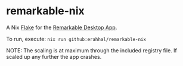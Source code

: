 # remarkable-nix

A Nix [Flake](https://nixos.wiki/wiki/Flakes) for the [Remarkable Desktop App](https://www.remarkable.com).

To run, execute: `nix run github:erahhal/remarkable-nix`

NOTE: The scaling is at maximum through the included registry file.
If scaled up any further the app crashes.
